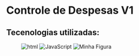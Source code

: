 <h1> Controle de Despesas V1</h1>
  <h2>Tecenologias utilizadas: </h2>
  
<figure>
  <img src="https://img.shields.io/badge/HTML-239120?style=for-the-badge&logo=html5&logoColor=white" alt="html">
  <img src="https://img.shields.io/badge/JavaScript-F7DF1E?style=for-the-badge&logo=javascript&logoColor=black" alt="JavaScript">
  <img src="https://img.shields.io/badge/CSS-239120?&style=for-the-badge&logo=css3&logoColor=white" alt="Minha Figura">
  
</figure>
